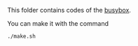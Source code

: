 This folder contains codes of the [busybox](https://busybox.net/).

You can make it with the command

    ./make.sh